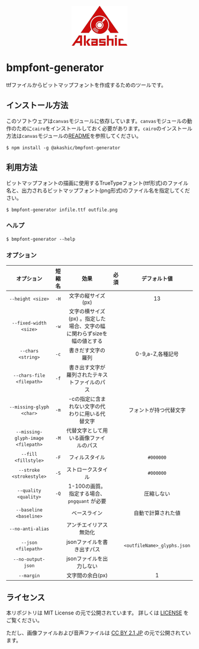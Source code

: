<p align="center">
<img src="img/akashic.png"/>
</p>

# bmpfont-generator

ttfファイルからビットマップフォントを作成するためのツールです。

## インストール方法

このソフトウェアは`canvas`モジュールに依存しています。`canvas`モジュールの動作のために`cairo`をインストールしておく必要があります。`cairo`のインストール方法は`canvas`モジュールの[README](https://github.com/Automattic/node-canvas/tree/v1.x#installation)を参照してください。

```
$ npm install -g @akashic/bmpfont-generator
```

## 利用方法

ビットマップフォントの描画に使用するTrueTypeフォント(ttf形式)のファイル名と、出力されるビットマップフォント(png形式)のファイル名を指定してください。

```
$ bmpfont-generator infile.ttf outfile.png
```

### ヘルプ

```
$ bmpfont-generator --help
```

### オプション

|       オプション            | 短縮名 |                   効果                        | 必須 | デフォルト値 |
| :---------------------:    | :----: | :--------------------------------------:     | :--: | :--------------: |
|  `--height <size>`                  |  `-H`  | 文字の縦サイズ(px)                            |      |   13             |
|  `--fixed-width <size>`             |  `-w`  | 文字の横サイズ(px) 。指定した場合、文字の幅に関わらずsizeを幅の値とする |      |                  |
|  `--chars <string>`                 |  `-c`  | 書きだす文字の羅列                             |      | 0-9,a-Z,各種記号 |
|  `--chars-file <filepath>`          |  `-f`  | 書き出す文字が羅列されたテキストファイルのパス   |      |                  |
|  `--missing-glyph <char>`           |  `-m`  | -cの指定に含まれない文字の代わりに用いる代替文字 |      | フォントが持つ代替文字 |
|  `--missing-glyph-image <filepath>` |  `-M`  | 代替文字として用いる画像ファイルのパス          |      |                  |
|  `--fill <fillstyle>`               |  `-F`  | フィルスタイル                                |      | `#000000`        |
|  `--stroke <strokestyle>`           |  `-S`  | ストロークスタイル                            |      | `#000000`        |
|  `--quality <quality>`              |  `-Q`  | 1-100の画質。指定する場合、 `pngquant` が必要  |      | 圧縮しない       |
|  `--baseline <baseline>`            |        | ベースライン                                 |      | 自動で計算された値 |
|  `--no-anti-alias`                  |        | アンチエイリアス無効化                        |      |                  |
|  `--json <filepath>`                |        | jsonファイルを書き出すパス                    |      | `<outfileName>_glyphs.json`  |
|  `--no-output-json`                 |        | jsonファイルを出力しない                      |      |                  |
|  `--margin`                         |        | 文字間の余白(px)                      |      |   1              |

## ライセンス
本リポジトリは MIT License の元で公開されています。
詳しくは [LICENSE](./LICENSE) をご覧ください。

ただし、画像ファイルおよび音声ファイルは
[CC BY 2.1 JP](https://creativecommons.org/licenses/by/2.1/jp/) の元で公開されています。
